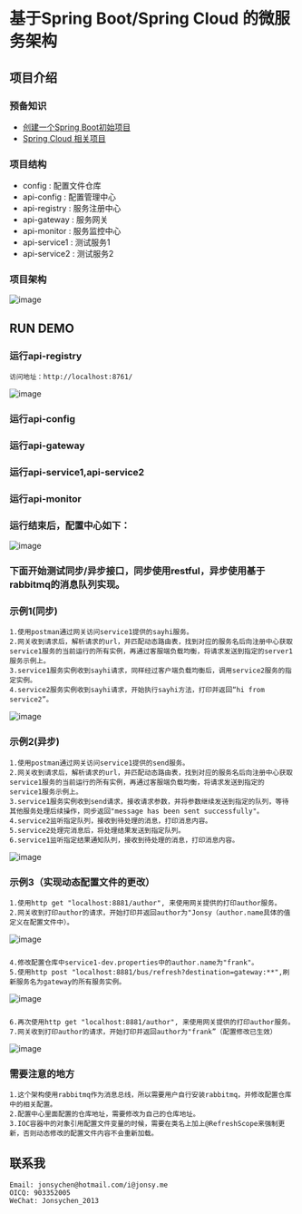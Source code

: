 # 基于Spring Boot/Spring Cloud 的微服务架构
## 项目介绍
### 预备知识
+ <a href="https://start.spring.io/" target="_blank">创建一个Spring Boot初始项目</a>
+ <a href="https://springcloud.cc/" target="_blank">Spring Cloud 相关项目</a>

### 项目结构
+ config : 配置文件仓库
+ api-config : 配置管理中心
+ api-registry : 服务注册中心
+ api-gateway : 服务网关
+ api-monitor : 服务监控中心
+ api-service1 : 测试服务1
+ api-service2 : 测试服务2

### 项目架构
![image](https://github.com/jonsychen/microservices-examples/blob/master/etc/%E5%BE%AE%E6%9C%8D%E5%8A%A1%E6%9E%B6%E6%9E%84.png)

## RUN DEMO
### 运行api-registry
    访问地址：http://localhost:8761/
![image](https://github.com/jonsychen/rest-security-demo/raw/master/etc/gettoken.png)
### 运行api-config
### 运行api-gateway
### 运行api-service1,api-service2
### 运行api-monitor
### 运行结束后，配置中心如下：
![image](https://github.com/jonsychen/microservices-examples/blob/master/etc/registercenter.png)
### 下面开始测试同步/异步接口，同步使用restful，异步使用基于rabbitmq的消息队列实现。
### 示例1(同步)
    1.使用postman通过网关访问service1提供的sayhi服务。
	2.网关收到请求后，解析请求的url，并匹配动态路由表，找到对应的服务名后向注册中心获取service1服务的当前运行的所有实例，再通过客服端负载均衡，将请求发送到指定的server1服务示例上。
	3.service1服务实例收到sayhi请求，同样经过客户端负载均衡后，调用service2服务的指定实例。
	4.service2服务实例收到sayhi请求，开始执行sayhi方法，打印并返回“hi from service2”。
![image](https://github.com/jonsychen/microservices-examples/blob/master/etc/service1_sayhi.png)

### 示例2(异步)
	1.使用postman通过网关访问service1提供的send服务。
	2.网关收到请求后，解析请求的url，并匹配动态路由表，找到对应的服务名后向注册中心获取service1服务的当前运行的所有实例，再通过客服端负载均衡，将请求发送到指定的service1服务示例上。
    3.service1服务实例收到send请求，接收请求参数，并将参数继续发送到指定的队列，等待其他服务处理后续操作，同步返回"message has been sent successfully"。
	4.service2监听指定队列，接收到待处理的消息，打印消息内容。
	5.service2处理完消息后，将处理结果发送到指定队列。
	6.service1监听指定结果通知队列，接收到待处理的消息，打印消息内容。
![image](https://github.com/jonsychen/microservices-examples/blob/master/etc/service1_send.png)

### 示例3（实现动态配置文件的更改）
    1.使用http get "localhost:8881/author", 来使用网关提供的打印author服务。
	2.网关收到打印author的请求，开始打印并返回author为"Jonsy（author.name具体的值定义在配置文件中）。
![image](https://github.com/jonsychen/microservices-examples/blob/master/etc/gateway_author1.jpg)
###
	4.修改配置仓库中service1-dev.properties中的author.name为"frank"。
	5.使用http post "localhost:8881/bus/refresh?destination=gateway:**",刷新服务名为gateway的所有服务实例。
![image](https://github.com/jonsychen/microservices-examples/blob/master/etc/gateway_author2.jpg)
###	
	6.再次使用http get "localhost:8881/author", 来使用网关提供的打印author服务。
	7.网关收到打印author的请求，开始打印并返回author为"frank”（配置修改已生效）
![image](https://github.com/jonsychen/microservices-examples/blob/master/etc/gateway_author3.jpg)


### 需要注意的地方
    1.这个架构使用rabbitmq作为消息总线，所以需要用户自行安装rabbitmq，并修改配置仓库中的相关配置。
	2.配置中心里面配置的仓库地址，需要修改为自己的仓库地址。
	3.IOC容器中的对象引用配置文件变量的时候，需要在类名上加上@RefreshScope来强制更新，否则动态修改的配置文件内容不会重新加载。

## 联系我
    Email: jonsychen@hotmail.com/i@jonsy.me
    OICQ: 903352005
    WeChat: Jonsychen_2013 
